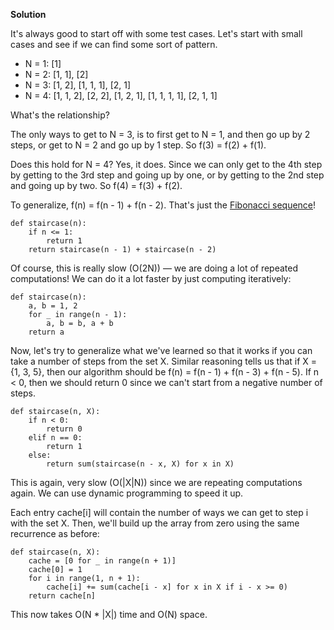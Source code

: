 **Solution**

It's always good to start off with some test cases. Let's start with small cases and see if we can find some sort of pattern.

*   N = 1: \[1\]
*   N = 2: \[1, 1\], \[2\]
*   N = 3: \[1, 2\], \[1, 1, 1\], \[2, 1\]
*   N = 4: \[1, 1, 2\], \[2, 2\], \[1, 2, 1\], \[1, 1, 1, 1\], \[2, 1, 1\]

What's the relationship?

The only ways to get to N = 3, is to first get to N = 1, and then go up by 2 steps, or get to N = 2 and go up by 1 step. So f(3) = f(2) + f(1).

Does this hold for N = 4? Yes, it does. Since we can only get to the 4th step by getting to the 3rd step and going up by one, or by getting to the 2nd step and going up by two. So f(4) = f(3) + f(2).

To generalize, f(n) = f(n - 1) + f(n - 2). That's just the [Fibonacci sequence](https://en.wikipedia.org/wiki/Fibonacci_number)!

    def staircase(n):
        if n <= 1:
            return 1
        return staircase(n - 1) + staircase(n - 2)
    

Of course, this is really slow (O(2N)) — we are doing a lot of repeated computations! We can do it a lot faster by just computing iteratively:

    def staircase(n):
        a, b = 1, 2
        for _ in range(n - 1):
            a, b = b, a + b
        return a
    

Now, let's try to generalize what we've learned so that it works if you can take a number of steps from the set X. Similar reasoning tells us that if X = {1, 3, 5}, then our algorithm should be f(n) = f(n - 1) + f(n - 3) + f(n - 5). If n < 0, then we should return 0 since we can't start from a negative number of steps.

    def staircase(n, X):
        if n < 0:
            return 0
        elif n == 0:
            return 1
        else:
            return sum(staircase(n - x, X) for x in X)
    

This is again, very slow (O(|X|N)) since we are repeating computations again. We can use dynamic programming to speed it up.

Each entry cache\[i\] will contain the number of ways we can get to step i with the set X. Then, we'll build up the array from zero using the same recurrence as before:

    def staircase(n, X):
        cache = [0 for _ in range(n + 1)]
        cache[0] = 1
        for i in range(1, n + 1):
            cache[i] += sum(cache[i - x] for x in X if i - x >= 0)
        return cache[n]
    

This now takes O(N \* |X|) time and O(N) space.